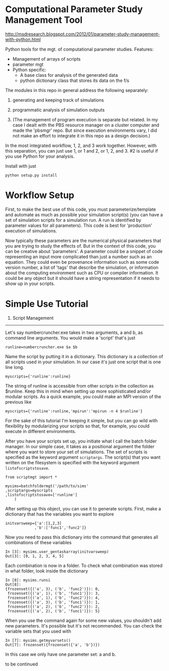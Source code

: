 Computational Parameter Study Management Tool
====

http://msdresearch.blogspot.com/2012/01/parameter-study-management-with-python.html


Python tools for the mgt. of computational parameter studies.
Features:
* Management of arrays of scripts
* parameter mgt
* Python specific: 
   - A base class for analysis of the generated data 
   - python dictionary class that stores its data on the f/s

The modules in this repo in general address the following separately:

1. generating and keeping track of simulations

2. programmatic analysis of simulation outputs

3. (The management of program execution is separate but related. In my case I dealt with the PBS resource manager on a cluster computer and made the 'pbsmgr' repo. But since execution environments vary, I did not make an effort to integrate it in this repo as a design decision.)

In the most integrated workflow, 1, 2, and 3 work together. However, with this separation, you can just use 1, or 1 and 2, or 1, 2, and 3. #2 is useful if you use Python for your analysis.


Install with just

    python setup.py install


Workflow Setup
===

First, to make the best use of this code, you must parameterize/template and automate as much as possible your simulation script(s) (you can have a set of simulation scripts for a simulation run. A run is identified by parameter values for all parameters). This code is best for 'production' execution of simulations.

Now typically these parameters are the numerical physical parameters that you are trying to study the effects of. But in the context of this code, you can be creative about 'parameters'. A parameter could be a snippet of code representing an input more complicated than just a number such as an equation. They could even be provenance information such as some code version number, a list of 'tags' that describe the simulation, or information about the computing environment such as CPU or compiler information. It could be any object but it should have a string representation if it needs to show up in your scripts.


Simple Use Tutorial
===
1. Script Management
---
Let's say numbercruncher.exe takes in two arguments, a and b, as command line arguments. You would make a 'script' that's just

    runline=numbercruncher.exe $a $b

Name the script by putting it in a dictionary. This dictionary is a collection of all scripts used in your simulation. In our case it's just one script that is one line long.

    myscripts={'runline':runline}

The string of runline is accessible from other scripts in the collection as $runline. Keep this in mind when setting up more sophisticated and/or modular scripts. As a quick example, you could make an MPI version of the previous like

    myscripts={'runline':runline,'mpirun':'mpirun -n 4 $runline'}

For the sake of this tutorial I'm keeping it simple, but you can go wild with flexibility by modularizing your scripts so that, for example, you could execute in different environments.

After you have your scripts set up, you initiate what I call the batch folder manager. In our simple case, it takes as a positional argument the folder where you want to store your set of simulations. The set of scripts is specified as the keyword argument `scriptargs`. The script(s) that you want written on the filesystem is specified with the keyword argument `listofscriptstosave`.

    from scriptmgt import *
    
    mysims=batchfoldermgt('/path/to/sims'
    ,scriptargs=myscripts
    ,listofscriptstosave=['runline']
        )


After setting up this object, you can use it to generate scripts. First, make a dictionary that has the variables you want to explore

    initvarsweep={'a':[1,2,3]
                 ,'b':['func1','func2']}

Now you need to pass this dictionary into the command that generates all combinations of these variables

    In [3]: mysims.user_gentaskarray(initvarsweep)
    Out[3]: [0, 1, 2, 3, 4, 5]

Each combination is now in a folder. To check what combination was stored in what folder, look inside the dictionary

    In [8]: mysims.runsi
    Out[8]:
    {frozenset({('a', 3), ('b', 'func2')}): 0,
     frozenset({('a', 1), ('b', 'func1')}): 3,
     frozenset({('a', 1), ('b', 'func2')}): 4,
     frozenset({('a', 3), ('b', 'func1')}): 1,
     frozenset({('a', 2), ('b', 'func2')}): 2,
     frozenset({('a', 2), ('b', 'func1')}): 5}

When you use the command again for some new values, you shouldn't add new parameters. It's possible but it's not recommended. You can check the variable sets that you used with 

    In [7]: mysims.getmyvarsets()
    Out[7]: frozenset({frozenset({'a', 'b'})})


In this case we only have one parameter set: a and b.


to be continued

